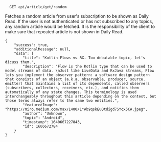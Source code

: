 ```http
  GET api/article/get/random
```
Fetches a random article from user's subscription to be shown as Daily Read. If the user is not authenticated or has not subscribed to any topics, any random article would be fetched. It is the responsibility of the client to make sure that repeated article is not 
shown in Daily Read.

```
{
    "success": true,
    "additionalMessage": null,
    "data": {
        "title": "Kotlin Flows vs RX. Too debatable topic, let's dicuss them.",
        "description": "Flow is the Kotlin type that can be used to model streams of data. \nJust like LiveData and RxJava streams, Flow lets you implement the observer pattern: a software design pattern that consists of an object (a.k.a. observable, producer, source, emitter) that maintains a list of its dependents, called observers (subscribers, collectors, receivers, etc.), and notifies them automatically of any state changes. This terminology is used interchangeably throughout this article depending on the context, but those terms always refer to the same two entities.",
        "featuredImage": "https://miro.medium.com/max/1400/1*Ab9qskEuQtdigd7SYcx5CA.jpeg",
        "author": "Unknown",
        "topic": "Android",
        "timestamp": 1640667227843,
        "id": 1606672784
    }
}
```